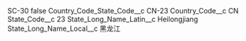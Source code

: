 <?xml version="1.0" encoding="UTF-8"?>
<CustomMetadata xmlns="http://soap.sforce.com/2006/04/metadata" xmlns:xsi="http://www.w3.org/2001/XMLSchema-instance" xmlns:xsd="http://www.w3.org/2001/XMLSchema">
    <label>SC-30</label>
    <protected>false</protected>
    <values>
        <field>Country_Code_State_Code__c</field>
        <value xsi:type="xsd:string">CN-23</value>
    </values>
    <values>
        <field>Country_Code__c</field>
        <value xsi:type="xsd:string">CN</value>
    </values>
    <values>
        <field>State_Code__c</field>
        <value xsi:type="xsd:string">23</value>
    </values>
    <values>
        <field>State_Long_Name_Latin__c</field>
        <value xsi:type="xsd:string">Heilongjiang</value>
    </values>
    <values>
        <field>State_Long_Name_Local__c</field>
        <value xsi:type="xsd:string">黑龙江</value>
    </values>
</CustomMetadata>
